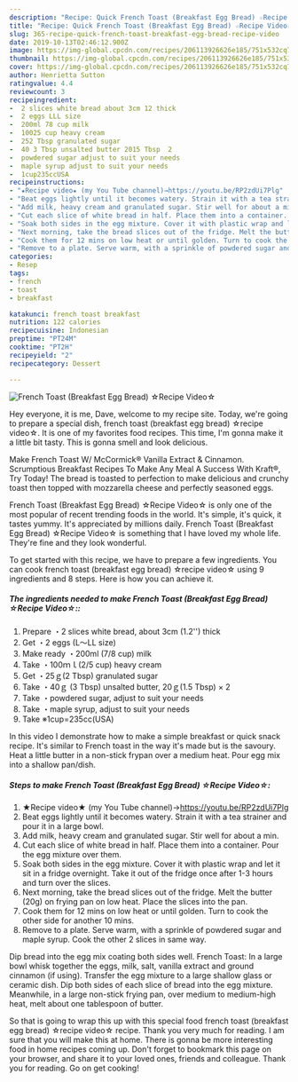 ```yaml
---
description: "Recipe: Quick French Toast (Breakfast Egg Bread) ☆Recipe Video☆"
title: "Recipe: Quick French Toast (Breakfast Egg Bread) ☆Recipe Video☆"
slug: 365-recipe-quick-french-toast-breakfast-egg-bread-recipe-video
date: 2019-10-13T02:46:12.900Z
image: https://img-global.cpcdn.com/recipes/206113926626e185/751x532cq70/french-toast-breakfast-egg-bread-☆recipe-video☆-recipe-main-photo.jpg
thumbnail: https://img-global.cpcdn.com/recipes/206113926626e185/751x532cq70/french-toast-breakfast-egg-bread-☆recipe-video☆-recipe-main-photo.jpg
cover: https://img-global.cpcdn.com/recipes/206113926626e185/751x532cq70/french-toast-breakfast-egg-bread-☆recipe-video☆-recipe-main-photo.jpg
author: Henrietta Sutton
ratingvalue: 4.4
reviewcount: 3
recipeingredient:
-  2 slices white bread about 3cm 12 thick
-  2 eggs LLL size
-  200ml 78 cup milk
-  10025 cup heavy cream
-  252 Tbsp granulated sugar
-  40 3 Tbsp unsalted butter 2015 Tbsp  2
-  powdered sugar adjust to suit your needs
-  maple syrup adjust to suit your needs
-  1cup235ccUSA
recipeinstructions:
- "★Recipe video★ (my You Tube channel)→https://youtu.be/RP2zdUi7Plg"
- "Beat eggs lightly until it becomes watery. Strain it with a tea strainer and pour it in a large bowl."
- "Add milk, heavy cream and granulated sugar. Stir well for about a min."
- "Cut each slice of white bread in half. Place them into a container. Pour the egg mixture over them."
- "Soak both sides in the egg mixture. Cover it with plastic wrap and let it sit in a fridge overnight. Take it out of the fridge once after 1-3 hours and turn over the slices."
- "Next morning, take the bread slices out of the fridge. Melt the butter (20g) on frying pan on low heat. Place the slices into the pan."
- "Cook them for 12 mins on low heat or until golden. Turn to cook the other side for another 10 mins."
- "Remove to a plate. Serve warm, with a sprinkle of powdered sugar and maple syrup. Cook the other 2 slices in same way."
categories:
- Resep
tags:
- french
- toast
- breakfast

katakunci: french toast breakfast
nutrition: 122 calories
recipecuisine: Indonesian
preptime: "PT24M"
cooktime: "PT2H"
recipeyield: "2"
recipecategory: Dessert

---
```



![French Toast (Breakfast Egg Bread) ☆Recipe Video☆](https://img-global.cpcdn.com/recipes/206113926626e185/751x532cq70/french-toast-breakfast-egg-bread-☆recipe-video☆-recipe-main-photo.jpg)

Hey everyone, it is me, Dave, welcome to my recipe site. Today, we're going to prepare a special dish, french toast (breakfast egg bread) ☆recipe video☆. It is one of my favorites food recipes. This time, I'm gonna make it a little bit tasty. This is gonna smell and look delicious.

Make French Toast W/ McCormick® Vanilla Extract &amp; Cinnamon. Scrumptious Breakfast Recipes To Make Any Meal A Success With Kraft®, Try Today! The bread is toasted to perfection to make delicious and crunchy toast then topped with mozzarella cheese and perfectly seasoned eggs.

French Toast (Breakfast Egg Bread) ☆Recipe Video☆ is only one of the most popular of recent trending foods in the world. It's simple, it's quick, it tastes yummy. It's appreciated by millions daily. French Toast (Breakfast Egg Bread) ☆Recipe Video☆ is something that I have loved my whole life. They're fine and they look wonderful.


To get started with this recipe, we have to prepare a few ingredients. You can cook french toast (breakfast egg bread) ☆recipe video☆ using 9 ingredients and 8 steps. Here is how you can achieve it.

##### The ingredients needed to make French Toast (Breakfast Egg Bread) ☆Recipe Video☆::

1. Prepare  ・2 slices white bread, about 3cm (1.2&#39;&#39;) thick
1. Get  ・2 eggs (L～LL size)
1. Make ready  ・200ml (7/8 cup) milk
1. Take  ・100ｍｌ(2/5 cup) heavy cream
1. Get  ・25ｇ(2 Tbsp) granulated sugar
1. Take  ・40ｇ (3 Tbsp) unsalted butter, 20ｇ(1.5 Tbsp) × 2
1. Take  ・powdered sugar, adjust to suit your needs
1. Take  ・maple syrup, adjust to suit your needs
1. Take  ※1cup=235cc(USA)


In this video I demonstrate how to make a simple breakfast or quick snack recipe. It&#39;s similar to French toast in the way it&#39;s made but is the savoury. Heat a little butter in a non-stick frypan over a medium heat. Pour egg mix into a shallow pan/dish. 

##### Steps to make French Toast (Breakfast Egg Bread) ☆Recipe Video☆:

1. ★Recipe video★ (my You Tube channel)→https://youtu.be/RP2zdUi7Plg
1. Beat eggs lightly until it becomes watery. Strain it with a tea strainer and pour it in a large bowl.
1. Add milk, heavy cream and granulated sugar. Stir well for about a min.
1. Cut each slice of white bread in half. Place them into a container. Pour the egg mixture over them.
1. Soak both sides in the egg mixture. Cover it with plastic wrap and let it sit in a fridge overnight. Take it out of the fridge once after 1-3 hours and turn over the slices.
1. Next morning, take the bread slices out of the fridge. Melt the butter (20g) on frying pan on low heat. Place the slices into the pan.
1. Cook them for 12 mins on low heat or until golden. Turn to cook the other side for another 10 mins.
1. Remove to a plate. Serve warm, with a sprinkle of powdered sugar and maple syrup. Cook the other 2 slices in same way.


Dip bread into the egg mix coating both sides well. French Toast: In a large bowl whisk together the eggs, milk, salt, vanilla extract and ground cinnamon (if using). Transfer the egg mixture to a large shallow glass or ceramic dish. Dip both sides of each slice of bread into the egg mixture. Meanwhile, in a large non-stick frying pan, over medium to medium-high heat, melt about one tablespoon of butter. 

So that is going to wrap this up with this special food french toast (breakfast egg bread) ☆recipe video☆ recipe. Thank you very much for reading. I am sure that you will make this at home. There is gonna be more interesting food in home recipes coming up. Don't forget to bookmark this page on your browser, and share it to your loved ones, friends and colleague. Thank you for reading. Go on get cooking!
